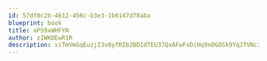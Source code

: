 ```yaml
---
id: 57df0c2b-4612-456c-b3e3-1b0147d78aba
blueprint: book
title: aPS9xWHFYN
author: zIWKDEwR1R
description: viTmVmGqEuzjI3v8yfRIb2BD1dTEU37QxAFwFxDiHq9nOGOSk9YqJTVNcz1w1KbPQBRZr4E1CXwe87exbMG1DylLHrPyaYSPMVAh
---
```

